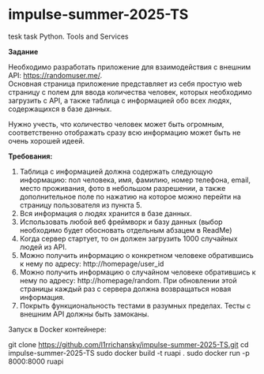 # impulse-summer-2025-TS
tesk task Python. Tools and Services

**Задание**  
  
Необходимо разработать приложение для взаимодействия с внешним API: https://randomuser.me/.  
Основная страница приложение представляет из себя простую web страницу с полем для ввода количества человек, которых необходимо загрузить с API, а также таблица с информацией обо всех людях, содержащихся в базе данных.  
  
Нужно учесть, что количество человек может быть огромным, соответственно отображать сразу всю информацию может быть не очень хорошей идеей.  
  
**Требования:**  
1) Таблица с информацией должна содержать следующую информацию: пол человека, имя, фамилию, номер телефона, email, место проживания, фото в небольшом разрешении, а также дополнительное поле по нажатию на которое можно перейти на страницу пользователя из пункта 5.  
2) Вся информация о людях хранится в базе данных.  
3) Использовать любой веб фреймворк и базу данных (выбор необходимо будет обосновать отдельным абзацем в ReadMe)  
4) Когда сервер стартует, то он должен загрузить 1000 случайных людей из API.  
5) Можно получить информацию о конкретном человеке обратившись к нему по адресу: http://homepage/user\_id  
6) Можно получить информацию о случайном человеке обратившись к нему по адресу: http://homepage/random. При обновлении этой страницы каждый раз с сервера должна возвращаться новая информация.  
7) Покрыть функциональность тестами в разумных пределах. Тесты с внешним API должны быть замоканы.  
  
Запуск в Docker контейнере:

git clone https://github.com/l1rrichansky/impulse-summer-2025-TS.git
cd impulse-summer-2025-TS
sudo docker build -t ruapi .
sudo docker run -p 8000:8000 ruapi

